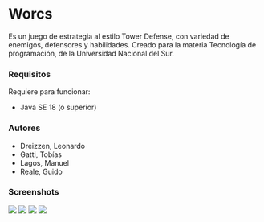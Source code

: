 # Worcs
Es un juego de estrategia al estilo Tower Defense, con variedad de enemigos, defensores y habilidades.
Creado para la materia Tecnología de programación, de la Universidad Nacional del Sur.
### Requisitos
Requiere para funcionar:
- Java SE 18 (o superior)
### Autores
- Dreizzen, Leonardo
- Gatti, Tobías
- Lagos, Manuel
- Reale, Guido
### Screenshots
![](/screenshots/screen1.png)
![](/screenshots/screen2.png)
![](/screenshots/screen3.png)
![](/screenshots/screen4.png)